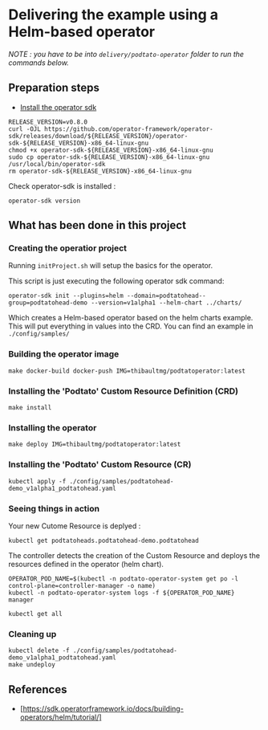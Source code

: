 # Delivering the example using a Helm-based operator

_NOTE : you have to be into `delivery/podtato-operator` folder to run the commands below._

## Preparation steps

* [Install the operator sdk](https://docs.openshift.com/container-platform/4.1/applications/operator_sdk/osdk-getting-started.html#osdk-installing-cli_osdk-getting-started)

```
RELEASE_VERSION=v0.8.0
curl -OJL https://github.com/operator-framework/operator-sdk/releases/download/${RELEASE_VERSION}/operator-sdk-${RELEASE_VERSION}-x86_64-linux-gnu
chmod +x operator-sdk-${RELEASE_VERSION}-x86_64-linux-gnu
sudo cp operator-sdk-${RELEASE_VERSION}-x86_64-linux-gnu /usr/local/bin/operator-sdk
rm operator-sdk-${RELEASE_VERSION}-x86_64-linux-gnu
```

Check operator-sdk is installed :

```
operator-sdk version
```

## What has been done in this project

### Creating the operatior project

Running ```initProject.sh``` will setup the basics for the operator.

This script is just executing the following operator sdk command:

```operator-sdk init --plugins=helm --domain=podtatohead--group=podtatohead-demo --version=v1alpha1 --helm-chart ../charts/```

Which creates a Helm-based operator based on the helm charts example.
This will put everything in values into the CRD. You can find an example in ```./config/samples/```

### Building the operator image

```make docker-build docker-push IMG=thibaultmg/podtatoperator:latest```

### Installing the 'Podtato' Custom Resource Definition (CRD)

```make install```

### Installing the operator

```make deploy IMG=thibaultmg/podtatoperator:latest```

### Installing the 'Podtato' Custom Resource (CR)

```kubectl apply -f ./config/samples/podtatohead-demo_v1alpha1_podtatohead.yaml```

### Seeing things in action

Your new Cutome Resource is deplyed :

```
kubectl get podtatoheads.podtatohead-demo.podtatohead
```

The controller detects the creation of the Custom Resource and deploys the resources defined in the operator (helm chart).

```
OPERATOR_POD_NAME=$(kubectl -n podtato-operator-system get po -l control-plane=controller-manager -o name)
kubectl -n podtato-operator-system logs -f ${OPERATOR_POD_NAME} manager
```

```
kubectl get all
```

### Cleaning up

```
kubectl delete -f ./config/samples/podtatohead-demo_v1alpha1_podtatohead.yaml
make undeploy
```

## References

* [https://sdk.operatorframework.io/docs/building-operators/helm/tutorial/]